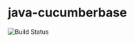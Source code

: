 # java-cucumberbase

![Build Status](https://travis-ci.org/cyber-dojo-languages/java-cucumberbase.svg?branch=master)
